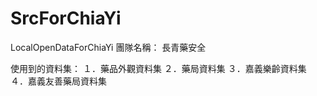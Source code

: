 # SrcForChiaYi
LocalOpenDataForChiaYi
團隊名稱：
長青藥安全

使用到的資料集：
１．藥品外觀資料集
２．藥局資料集
３．嘉義樂齡資料集
４．嘉義友善藥局資料集
